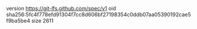 version https://git-lfs.github.com/spec/v1
oid sha256:5fc4f778efd91304f7cc8d606bf27198354c0ddb07aa05390192cae5f9ba5be4
size 2611
